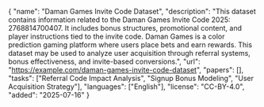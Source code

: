 {
  "name": "Daman Games Invite Code Dataset",
  "description": "This dataset contains information related to the Daman Games Invite Code 2025: 2768814700407. It includes bonus structures, promotional content, and player instructions tied to the invite code. Daman Games is a color prediction gaming platform where users place bets and earn rewards. This dataset may be used to analyze user acquisition through referral systems, bonus effectiveness, and invite-based conversions.",
  "url": "https://example.com/daman-games-invite-code-dataset",
  "papers": [],
  "tasks": ["Referral Code Impact Analysis", "Signup Bonus Modeling", "User Acquisition Strategy"],
  "languages": ["English"],
  "license": "CC-BY-4.0",
  "added": "2025-07-16"
}
